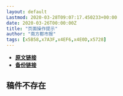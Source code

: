 ```yaml
---
layout: default
Lastmod: 2020-03-28T09:07:17.450233+00:00
date: 2020-03-26T00:00:00Z
title: "页面操作提示"
author: "南方都市报"
tags: [x5B58,x7A3F,x4EF6,x4E0D,x5728]
---
```


* [**原文链接**](https://m.mp.oeeee.com/a/BAAFRD000020200325290841.html)
* [**备份链接**](https://archive.li/RWMy7)


稿件不存在
-----

